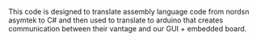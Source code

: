 This code is designed to translate assembly language code from nordsn asymtek to C# and then used to translate to arduino that creates communication between their 
vantage and our GUI + embedded board.
